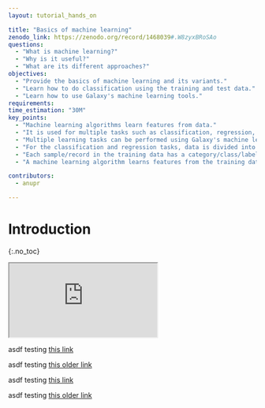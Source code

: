 ```yaml
---
layout: tutorial_hands_on

title: "Basics of machine learning"
zenodo_link: https://zenodo.org/record/1468039#.W8zyxBRoSAo
questions:
  - "What is machine learning?"
  - "Why is it useful?"
  - "What are its different approaches?"
objectives:
  - "Provide the basics of machine learning and its variants."
  - "Learn how to do classification using the training and test data."
  - "Learn how to use Galaxy's machine learning tools."
requirements:
time_estimation: "30M"
key_points:
  - "Machine learning algorithms learn features from data."
  - "It is used for multiple tasks such as classification, regression, clustering and so on."
  - "Multiple learning tasks can be performed using Galaxy's machine learning tools."
  - "For the classification and regression tasks, data is divided into training and test sets."
  - "Each sample/record in the training data has a category/class/label."
  - "A machine learning algorithm learns features from the training data and do predictions on the test data."

contributors:
  - anupr

---
```


# Introduction
{:.no_toc}


<div class="embed-responsive embed-responsive-16by9"><iframe src="https://www.youtube.com/embed/FAGobvUGl24" webkitallowfullscreen mozallowfullscreen allowfullscreen></iframe></div>


asdf testing [this link](https://training.galaxyproject.org/training-material/topics/admin/tutorials/ansible-galaxy/tutorial.html)

asdf testing [this older link](https://galaxyproject.github.io/training-material/topics/admin/tutorials/ansible-galaxy/tutorial.html)


asdf testing [this link](https://training.galaxyproject.org/training-material/topics/admin/tutorials/ansible-galaxy/slides.html)

asdf testing [this older link](https://galaxyproject.github.io/training-material/topics/admin/tutorials/ansible-galaxy/slides.html)